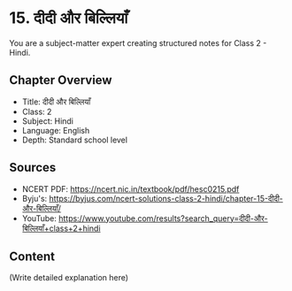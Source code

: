 # 15. दीदी और बिल्लियाँ

You are a subject-matter expert creating structured notes for Class 2 - Hindi.

## Chapter Overview
- Title: दीदी और बिल्लियाँ
- Class: 2
- Subject: Hindi
- Language: English
- Depth: Standard school level

## Sources
- NCERT PDF: https://ncert.nic.in/textbook/pdf/hesc0215.pdf
- Byju's: https://byjus.com/ncert-solutions-class-2-hindi/chapter-15-दीदी-और-बिल्लियाँ/
- YouTube: https://www.youtube.com/results?search_query=दीदी-और-बिल्लियाँ+class+2+hindi

## Content
(Write detailed explanation here)
